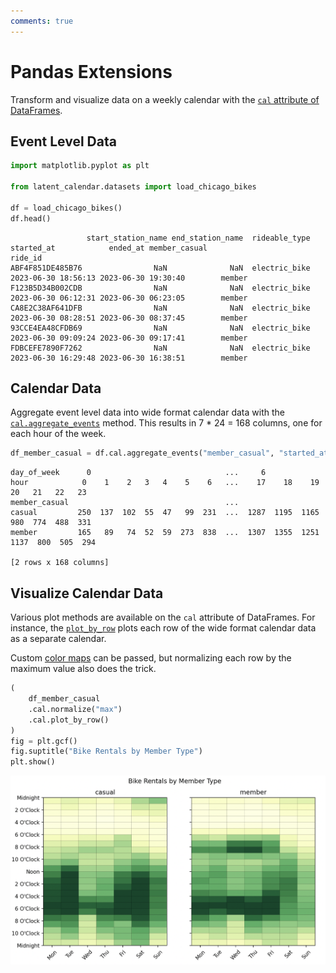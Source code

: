 ```yaml
---
comments: true
---
```

# Pandas Extensions

Transform and visualize data on a weekly calendar with the [`cal` attribute of DataFrames](./../modules/extensions.md).

## Event Level Data

```python
import matplotlib.pyplot as plt

from latent_calendar.datasets import load_chicago_bikes

df = load_chicago_bikes()
df.head()
```

```text
                 start_station_name end_station_name  rideable_type          started_at            ended_at member_casual
ride_id
ABF4F851DE485B76                NaN              NaN  electric_bike 2023-06-30 18:56:13 2023-06-30 19:30:40        member
F123B5D34B002CDB                NaN              NaN  electric_bike 2023-06-30 06:12:31 2023-06-30 06:23:05        member
CA8E2C38AF641DFB                NaN              NaN  electric_bike 2023-06-30 08:28:51 2023-06-30 08:37:45        member
93CCE4EA48CFDB69                NaN              NaN  electric_bike 2023-06-30 09:09:24 2023-06-30 09:17:41        member
FDBCEFE7890F7262                NaN              NaN  electric_bike 2023-06-30 16:29:48 2023-06-30 16:38:51        member
```

## Calendar Data 

Aggregate event level data into wide format calendar data with the [`cal.aggregate_events`](./../modules/extensions.md#latent_calendar.extensions.DataFrameAccessor.aggregate_events) method. This results in 7 * 24 = 168 columns, one for each hour of the week.

    
```python
df_member_casual = df.cal.aggregate_events("member_casual", "started_at")
```

```text
day_of_week      0                              ...     6
hour            0    1    2   3   4    5    6   ...    17    18    19    20   21   22   23
member_casual                                   ...
casual         250  137  102  55  47   99  231  ...  1287  1195  1165   980  774  488  331
member         165   89   74  52  59  273  838  ...  1307  1355  1251  1137  800  505  294

[2 rows x 168 columns]
```

## Visualize Calendar Data

Various plot methods are available on the `cal` attribute of DataFrames. For instance, the [`plot_by_row`](./../modules/extensions.md#latent_calendar.extensions.DataFrameAccessor.plot_by_row) plots each row of the wide format calendar data as a separate calendar.

Custom [color maps](./../modules/plot/colors.md#latent_calendar.plot.colors) can be passed, but normalizing each row by the maximum value also does the trick.

```python
(
    df_member_casual
    .cal.normalize("max")
    .cal.plot_by_row()
)
fig = plt.gcf()
fig.suptitle("Bike Rentals by Member Type")
plt.show()
```

![Bike Rentals by Member Type](./../images/bikes-by-member-type.png)
